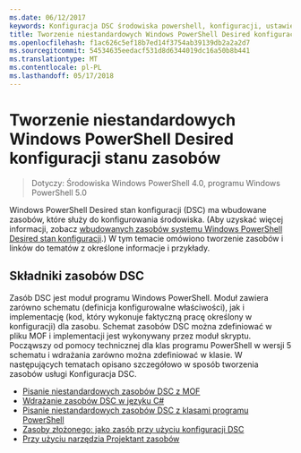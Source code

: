 ```yaml
---
ms.date: 06/12/2017
keywords: Konfiguracja DSC środowiska powershell, konfiguracji, ustawienia
title: Tworzenie niestandardowych Windows PowerShell Desired konfiguracji stanu zasobów
ms.openlocfilehash: f1ac626c5ef18b7ed14f3754ab39139db2a2a2d7
ms.sourcegitcommit: 54534635eedacf531d8d6344019dc16a50b8b441
ms.translationtype: MT
ms.contentlocale: pl-PL
ms.lasthandoff: 05/17/2018
---
```

# <a name="build-custom-windows-powershell-desired-state-configuration-resources"></a>Tworzenie niestandardowych Windows PowerShell Desired konfiguracji stanu zasobów

> Dotyczy: Środowiska Windows PowerShell 4.0, programu Windows PowerShell 5.0

Windows PowerShell Desired stan konfiguracji (DSC) ma wbudowane zasobów, które służy do konfigurowania środowiska. (Aby uzyskać więcej informacji, zobacz [wbudowanych zasobów systemu Windows PowerShell Desired stan konfiguracji](builtInResource.md).) W tym temacie omówiono tworzenie zasobów i linków do tematów z określone informacje i przykłady.

## <a name="dsc-resource-components"></a>Składniki zasobów DSC

Zasób DSC jest moduł programu Windows PowerShell. Moduł zawiera zarówno schematu (definicja konfigurowalne właściwości), jak i implementację (kod, który wykonuje faktyczną pracę określony w konfiguracji) dla zasobu. Schemat zasobów DSC można zdefiniować w pliku MOF i implementacji jest wykonywany przez moduł skryptu. Począwszy od pomocy technicznej dla klas programu PowerShell w wersji 5 schematu i wdrażania zarówno można zdefiniować w klasie. W następujących tematach opisano szczegółowo w sposób tworzenia zasobów usługi Konfiguracja DSC.

* [Pisanie niestandardowych zasobów DSC z MOF](authoringResourceMOF.md)
* [Wdrażanie zasobów DSC w języku C#](authoringResourceMofCS.md)
* [Pisanie niestandardowych zasobów DSC z klasami programu PowerShell](authoringResourceClass.md)
* [Zasoby złożonego: jako zasób przy użyciu konfiguracji DSC](authoringResourceComposite.md)
* [Przy użyciu narzędzia Projektant zasobów](authoringResourceMofDesigner.md)